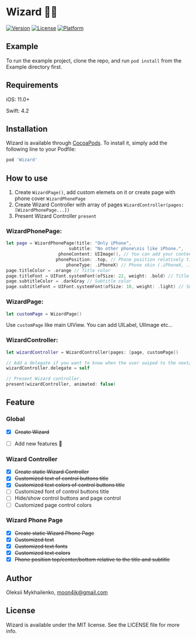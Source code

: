 # Wizard 🎩✨

[![Version](https://img.shields.io/cocoapods/v/Wizard.svg?style=flat)](https://cocoapods.org/pods/Wizard)
[![License](https://img.shields.io/cocoapods/l/Wizard.svg?style=flat)](https://cocoapods.org/pods/Wizard)
[![Platform](https://img.shields.io/cocoapods/p/Wizard.svg?style=flat)](https://cocoapods.org/pods/Wizard)

## Example

To run the example project, clone the repo, and run `pod install` from the Example directory first.

## Requirements

iOS: 11.0+

Swift: 4.2

## Installation

Wizard is available through [CocoaPods](https://cocoapods.org). To install
it, simply add the following line to your Podfile:

```ruby
pod 'Wizard'
```

## How to use

1. Create  ``WizardPage()``, add custom elemets on it or create page with phone cover ``WizardPhonePage``
2. Create Wizard Controller with array of pages ``WizardController(pages: [WizardPhonePage...])``
3. Present Wizard Controller ``present``


### WizardPhonePage:
```swift
let page = WizardPhonePage(title: "Only iPhone",
                        subtitle: "No other phone\nis like iPhone.",
                    phoneContent: UIImage(), // You can add your content image 
                   phonePosition: .top, // Phone position relatively title and subtitle
                       phoneType: .iPhoneX) // Phone skin (.iPhoneX, .iPhone8white, .iPhone8black)
page.titleColor = .orange // Title color
page.titleFont = UIFont.systemFont(ofSize: 22, weight: .bold) // Title font
page.subtitleColor = .darkGray // Subtitle color
page.subtitleFont = UIFont.systemFont(ofSize: 18, weight: .light) // Subtitle font
```

### WizardPage:
```swift
let customPage = WizardPage()
```
Use ``customPage`` like main UIView. You can add UILabel, UIImage etc...

### WizardController:
```swift
let wizardController = WizardController(pages: [page, customPage])

// Add a delegate if you want to know when the user swiped to the next/prev page or taped the skip/next/done button.
wizardController.delegate = self

// Present Wizard controller.
present(wizardController, animated: false)
```

## Feature

### Global
- [x] ~~Create Wizard~~
- [ ] Add new features 🚀


### Wizard Controller
- [x] ~~Create static Wizard Controller~~
- [x] ~~Customized text of control buttons title~~ 
- [x] ~~Customized text colors of control buttons title~~
- [ ] Customized font of control buttons title
- [ ] Hide/show control buttons and page control
- [ ] Customized page control colors

### Wizard Phone Page
- [x] ~~Create static Wizard Phone Page~~
- [x] ~~Customized text~~
- [x] ~~Customized text fonts~~
- [x] ~~Customized text colors~~
- [x] ~~Phone position top/center/bottom relative to the title and subtitle~~

## Author

Oleksii Mykhailenko, moon4ik@gmail.com

## License

Wizard is available under the MIT license. See the LICENSE file for more info.
